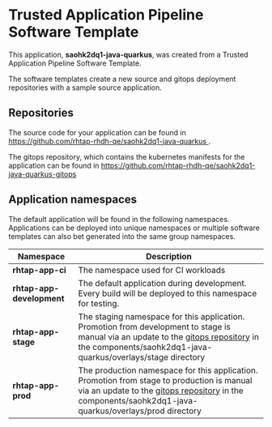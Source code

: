 # Trusted Application Pipeline Software Template

This application, **saohk2dq1-java-quarkus**, was created from a Trusted Application Pipeline Software Template.

The software templates create a new source and gitops deployment repositories with a sample source application. 

## Repositories

The source code for your application can be found in [https://github.com/rhtap-rhdh-qe/saohk2dq1-java-quarkus ](https://github.com/rhtap-rhdh-qe/saohk2dq1-java-quarkus ).
 
The gitops repository, which contains the kubernetes manifests for the application can be found in 
[https://github.com/rhtap-rhdh-qe/saohk2dq1-java-quarkus-gitops ](https://github.com/rhtap-rhdh-qe/saohk2dq1-java-quarkus-gitops ) 

## Application namespaces 

The default application will be found in the following namespaces. Applications can be deployed into unique namespaces or multiple software templates can also bet generated into the same group namespaces.  

|  Namespace   |  Description   |  
| -------- | -------- |
| **rhtap-app-ci** | The namespace used for CI workloads |
| **rhtap-app-development** | The default application during development. Every build will be deployed to this namespace for testing. |
| **rhtap-app-stage** | The staging namespace for this application. Promotion from development to stage is manual via an update to the [gitops repository](https://github.com/rhtap-rhdh-qe/saohk2dq1-java-quarkus-gitops ) in the components/saohk2dq1-java-quarkus/overlays/stage directory |
| **rhtap-app-prod** | The production namespace for this application. Promotion from stage to production is manual via an update to the [gitops repository](https://github.com/rhtap-rhdh-qe/saohk2dq1-java-quarkus-gitops ) in the components/saohk2dq1-java-quarkus/overlays/prod directory |